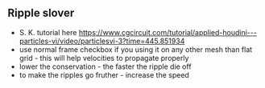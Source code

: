 ## Ripple slover
- S. K. tutorial here https://www.cgcircuit.com/tutorial/applied-houdini---particles-vi/video/particlesvi-3?time=445.851934
- use normal frame checkbox if you using it on any other mesh than flat grid - this will help velocities to propagate properly
- lower the conservation - the faster the ripple die off
- to make the ripples go fruther - increase the speed
